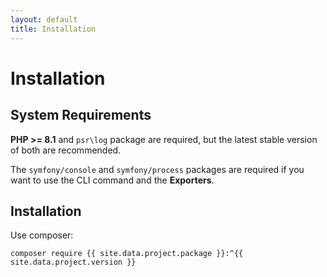 ```yaml
---
layout: default
title: Installation
---
```


# Installation

## System Requirements

**PHP >= 8.1**  and `psr\log` package are required, but the latest stable version of both are recommended.

The `symfony/console` and `symfony/process` packages are required if you want to use the CLI command and the **Exporters**.


## Installation

Use composer:

```
composer require {{ site.data.project.package }}:^{{ site.data.project.version }}
```

